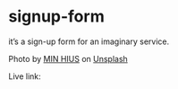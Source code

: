 # signup-form

it’s a sign-up form for an imaginary service.

Photo by <a href="https://unsplash.com/de/@hius?utm_source=unsplash&utm_medium=referral&utm_content=creditCopyText">MIN HIUS</a> on <a href="https://unsplash.com/pt-br/s/fotografias/games?utm_source=unsplash&utm_medium=referral&utm_content=creditCopyText">Unsplash</a>

Live link:
